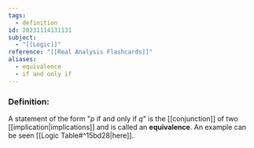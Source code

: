 ```yaml
---
tags:
  - definition
id: 20231114131131
subject:
  - "[[Logic]]"
reference: "[[Real Analysis Flashcards]]"
aliases:
  - equivalence
  - if and only if
---
```

### Definition:
A statement of the form "$p$ if and only if $q$" is the [[conjunction]] of two [[implication|implications]] and is called an **equivalence**. An example can be seen [[Logic Table#^15bd28|here]].